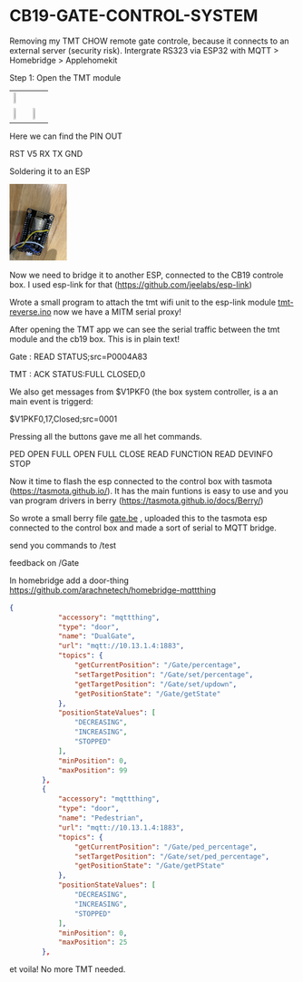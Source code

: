 # CB19-GATE-CONTROL-SYSTEM

Removing my TMT CHOW remote gate controle, because it connects to an external server (security risk). Intergrate RS323 via ESP32 with MQTT > Homebridge > Applehomekit

Step 1:
Open the TMT module

<table>
<tr><td>
<img src="https://user-images.githubusercontent.com/14312145/198314056-47c4af81-4ce5-4bf7-b1a2-107f2e96255c.png" width=40% height=40%>

</td></tr>
<tr><td>
<img src="https://github.com/RPJacobs/CB19-GATE-CONTROL-SYSTEM/blob/main/img/tmt1.jpg?raw=true" width=20% height=20%>
</td><td>
<img src="https://github.com/RPJacobs/CB19-GATE-CONTROL-SYSTEM/blob/main/img/tmt2.jpg?raw=true" width=20% height=20%>
</td></tr>
</table>

Here we can find the PIN OUT

RST
V5
RX
TX
GND

Soldering it to an ESP

<img src="https://github.com/RPJacobs/CB19-GATE-CONTROL-SYSTEM/blob/main/img/esp.jpg?raw=true" width=20% height=20%>

Now we need to bridge it to another ESP, connected to the CB19 controle box. I used esp-link for that (https://github.com/jeelabs/esp-link)

Wrote a small program to attach the tmt wifi unit to the esp-link module [tmt-reverse.ino](tmt-reverse.ino) now we have a MITM serial proxy!

After opening the TMT app we can see the serial traffic between the tmt module and the cb19 box. This is in plain text!

Gate  : READ STATUS;src=P0004A83

TMT   : ACK STATUS:FULL CLOSED,0

We also get messages from $V1PKF0 (the box system controller, is a an main event is triggerd:

$V1PKF0,17,Closed;src=0001

Pressing all the buttons gave me all het commands.

PED OPEN
FULL OPEN
FULL CLOSE
READ FUNCTION
READ DEVINFO
STOP

Now it time to flash the esp connected to the control box with tasmota (https://tasmota.github.io/). It has the main funtions is easy to use and you van program drivers in berry (https://tasmota.github.io/docs/Berry/)

So wrote a small berry file [gate.be](gate.be) , uploaded this to the tasmota esp connected to the control box and made a sort of serial to MQTT bridge.

send you commands to /test

feedback on /Gate

In homebridge add a door-thing
https://github.com/arachnetech/homebridge-mqttthing


```json
{
            "accessory": "mqttthing",
            "type": "door",
            "name": "DualGate",
            "url": "mqtt://10.13.1.4:1883",
            "topics": {
                "getCurrentPosition": "/Gate/percentage",
                "setTargetPosition": "/Gate/set/percentage",
                "getTargetPosition": "/Gate/set/updown",
                "getPositionState": "/Gate/getState"
            },
            "positionStateValues": [
                "DECREASING",
                "INCREASING",
                "STOPPED"
            ],
            "minPosition": 0,
            "maxPosition": 99
        },
        {
            "accessory": "mqttthing",
            "type": "door",
            "name": "Pedestrian",
            "url": "mqtt://10.13.1.4:1883",
            "topics": {
                "getCurrentPosition": "/Gate/ped_percentage",
                "setTargetPosition": "/Gate/set/ped_percentage",
                "getPositionState": "/Gate/getPState"
            },
            "positionStateValues": [
                "DECREASING",
                "INCREASING",
                "STOPPED"
            ],
            "minPosition": 0,
            "maxPosition": 25
        },

```

et voila! No more TMT needed.











